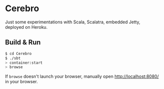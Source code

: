 # Cerebro #

Just some experimentations with Scala, Scalatra, embedded Jetty, deployed on Heroku.

## Build & Run ##

```sh
$ cd Cerebro
$ ./sbt
> container:start
> browse
```

If `browse` doesn't launch your browser, manually open [http://localhost:8080/](http://localhost:8080/) in your browser.

